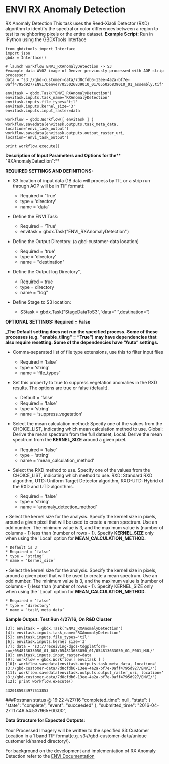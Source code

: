 # ENVI RX Anomaly Detection 

RX Anomaly Detection This task uses the Reed-Xiaoli Detector (RXD) algorithm to identify the spectral or color differences between a region to test its neighboring pixels or the entire dataset.
**Example Script:** Run in IPython using the GBDXTools Interface
	
    from gbdxtools import Interface 
    import json
    gbdx = Interface()
       
    # launch workflow ENVI_RXAnomalyDetection -> S3
    #example data WV02 image of Denver previously processed with AOP strip processor 
	data = "s3://gbd-customer-data/7d8cfdb6-13ee-4a2a-bf7e-0aff4795d927/ENVI/Denver/055026839010_01/055026839010_01_assembly.tif"
	 
	envitask = gbdx.Task("ENVI_RXAnomalyDetection")
	envitask.inputs.task_name='RXAnomalyDetection'
	envitask.inputs.file_types='til'
	envitask.inputs.kernel_size='3'
    envitask.inputs.input_raster=data
	
	workflow = gbdx.Workflow([ envitask ] )
	workflow.savedata(envitask.outputs.task_meta_data, location='envi_task_output')
	workflow.savedata(envitask.outputs.output_raster_uri, location='envi_task_output')
	
	print workflow.execute()
	
	

**Description of Input Parameters and Options for the**** "RXAnomalyDetection":**

**REQUIRED SETTINGS AND DEFINITIONS:**

* S3 location of input data (1B data will process by TIL or a strip run through AOP will be in TIF format):
    * Required = ‘True’
    * type = ‘directory’
    * name = ‘data’
    
* Define the ENVI Task:
    * Required = ‘True’
    * envitask = gbdx.Task("ENVI_RXAnomalyDetection")

* Define the Output Directory: (a gbd-customer-data location)
    * Required = ‘true’
    * type = ‘directory’
    * name = "destination"
* Define the Output log Directory",
    * Required = true      
    * type = directory
    * name =  "log"

* Define Stage to S3 location:
    * S3task = gbdx.Task("StageDataToS3",“data=” ”,destination=”)

**OPTIONAL SETTINGS: Required = False**

**_The Default setting does not run the specified process. Some of these processes (e.g. "enable_tiling" = “True”) may have dependencies that also require resetting. Some of the dependencies have “Auto” settings.**

* Comma-separated list of file type extensions, use this to filter input files 
    * Required = ‘false’
    * type = ‘string’
    * name = ‘file_types’
* Set this property to true to suppress vegetation anomalies in the RXD results. The options are true or false (default). 
    * Default = 'false'
    * Required = ‘false’
    * type = ‘string’
    * name = ‘suppress_vegetation’
* Select the mean calculation method:  Specify one of the values from the CHOICE_LIST, indicating which mean calculation method to use.  Global: Derive the mean spectrum from the full dataset, Local: Derive the mean spectrum from the **KERNEL\_SIZE** around a given pixel.
    * Required = ‘false’
    * type = ‘string’
    * name = ‘mean\_calculation_method’
* Select the RXD method to use.  Specify one of the values from the CHOICE_LIST, indicating which method to use. RXD: Standard RXD algorithm, UTD: Uniform Target Detector algorithm, RXD-UTD: Hybrid of the RXD and UTD algorithms.

    * Required = ‘false’
    * type = ‘string’
    * name = ‘anomaly\_detection_method’
	
 •	Select the kernel size for the analysis. Specify the kernel size in pixels, around a given pixel that will be used to create a mean spectrum.  Use an odd number. The minimum value is 3, and the maximum value is (number of columns - 1) less than (number of rows - 1).  Specify **KERNEL_SIZE** only when using the 'Local' option for **MEAN\_CALCULATION_METHOD.**

    * Default is 3
    * Required = ‘false’
    * type = ‘string’
    * name = ‘kernel_size’
	
 •	Select the kernel size for the analysis. Specify the kernel size in pixels, around a given pixel that will be used to create a mean spectrum.  Use an odd number. The minimum value is 3, and the maximum value is (number of columns - 1) less than (number of rows - 1).  Specify KERNEL_SIZE only when using the 'Local' option for **MEAN\_CALCULATION\_METHOD.**

    * Required = ‘false’
    * type = ‘directory’
    * name = ‘task\_meta_data’


**Sample Output: Test Run 4/27/16, On R&D Cluster**

    [3]: envitask = gbdx.Task("ENVI_RXAnomalyDetection")
    [4]: envitask.inputs.task_name='RXAnomalyDetection'
    [5]: envitask.inputs.file_types='til'
    [6]: envitask.inputs.kernel_size='3'
    [7]: data = "s3://receiving-dgcs-tdgplatform-com/054813633050_01_003/054813633050_01/054813633050_01_P001_MUL/"
    [8]: envitask.inputs.input_raster=data
    [9]: workflow = gbdx.Workflow([ envitask ] )
    [10]: workflow.savedata(envitask.outputs.task_meta_data, location=' s3://gbd-customer-data/7d8cfdb6-13ee-4a2a-bf7e-0aff4795d927/ENVI/')
    [11]: workflow.savedata(envitask.outputs.output_raster_uri, location=' s3://gbd-customer-data/7d8cfdb6-13ee-4a2a-bf7e-0aff4795d927/ENVI/')
    [12]: print workflow.execute()
     
    4320185934977513853 



###Postman status @ 16:22 4/27/16
   "completed_time": null,
   "state": {
    "state": "complete",
    "event": "succeeded"
  },
  "submitted_time": "2016-04-27T17:46:54.537965+00:00",




**Data Structure for Expected Outputs:**

Your Processed Imagery will be written to the specified S3 Customer Location in a 1 band TIF format(e.g.  s3://gbd-customer-data/unique customer id/named directory/).  


For background on the development and implementation of RX Anomaly Detection refer to the [ENVI Documentation](https://www.harrisgeospatial.com/docs/rxanomalydetection.html)

